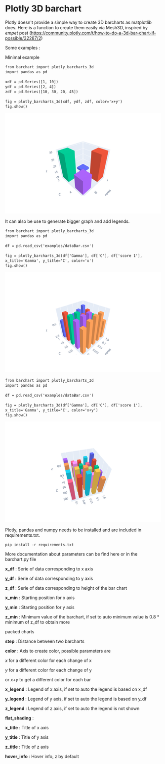 # Plotly 3D barchart
Plotly doesn't provide a simple way to create 3D barcharts as matplotlib does.
Here is a function to create them easily via Mesh3D, inspired by *empet* post (https://community.plotly.com/t/how-to-do-a-3d-bar-chart-if-possible/32287/2)

Some examples :

Minimal example

```
from barchart import plotly_barcharts_3d
import pandas as pd

xdf = pd.Series([1, 10])
ydf = pd.Series([2, 4])
zdf = pd.Series([10, 30, 20, 45])

fig = plotly_barcharts_3d(xdf, ydf, zdf, color='x+y')
fig.show()
```
![Image small xy](https://github.com/AymericFerreira/Plotly_barchart3D/blob/master/examples/small_xy.png?raw=true)

It can also be use to generate bigger graph and add legends.
```
from barchart import plotly_barcharts_3d
import pandas as pd

df = pd.read_csv('examples/dataBar.csv')

fig = plotly_barcharts_3d(df['Gamma'], df['C'], df['score 1'], x_title='Gamma', y_title='C', color='x')
fig.show()
```

![Image medium x](https://github.com/AymericFerreira/Plotly_barchart3D/blob/master/examples/medium_x.png?raw=true)

```
from barchart import plotly_barcharts_3d
import pandas as pd

df = pd.read_csv('examples/dataBar.csv')

fig = plotly_barcharts_3d(df['Gamma'], df['C'], df['score 1'], x_title='Gamma', y_title='C', color='x+y')
fig.show()
```

![Image medium xy](https://github.com/AymericFerreira/Plotly_barchart3D/blob/master/examples/medium_xy.png?raw=true)

Plotly, pandas and numpy needs to be installed and are included in requirements.txt.
```
pip install -r requirements.txt
```

More documentation about parameters can be find here or in the barchart.py file


**x_df** : Serie of data corresponding to x axis

**y_df** : Serie of data corresponding to y axis

**z_df** : Serie of data corresponding to height of the bar chart

**x_min** : Starting position for x axis

**y_min** : Starting position for y axis

**z_min** : Minimum value of the barchart, if set to auto minimum value is 0.8 * minimum of z_df to obtain more

packed charts

**step** : Distance between two barcharts

**color** : Axis to create color, possible parameters are

*x* for a different color for each change of x

*y* for a different color for each change of y

or *x+y* to get a different color for each bar

**x_legend** : Legend of x axis, if set to auto the legend is based on x_df

**y_legend** : Legend of y axis, if set to auto the legend is based on y_df

**z_legend** : Legend of z axis, if set to auto the legend is not shown

**flat_shading** :

**x_title** : Title of x axis

**y_title** : Title of y axis

**z_title** : Title of z axis

**hover_info** : Hover info, z by default
